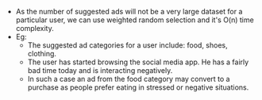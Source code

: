 - As the number of suggested ads will not be a very large dataset for a particular user, we can use weighted random selection and it's O(n) time complexity.
- Eg: 
    - The suggested ad categories for a user include: food, shoes, clothing.
    - The user has started browsing the social media app. He has a fairly bad time today and is interacting negatively.
    - In such a case an ad from the food category may convert to a purchase as people prefer eating in stressed or negative situations.
